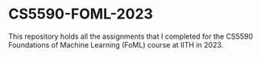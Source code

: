 # CS5590-FOML-2023
This repository holds all the assignments that I completed for the CS5590 Foundations of Machine Learning (FoML) course at IITH in 2023.